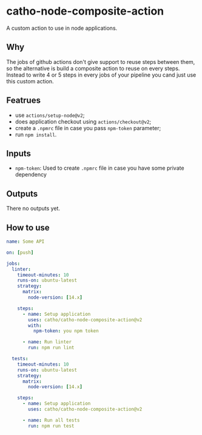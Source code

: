 # catho-node-composite-action
A custom action to use in node applications.

## Why
The jobs of github actions don't give support to reuse steps between them, so the alternative is build a composite action to reuse on every steps.
Instead to write 4 or 5 steps in every jobs of your pipeline you cand just use this custom action.

## Featrues
 - use `actions/setup-node@v2`;
 - does application checkout using `actions/checkout@v2`;
 - create a `.npmrc` file in case you pass `npm-token` parameter;
 - run `npm install`.

## Inputs
 - `npm-token`: Used to create `.npmrc` file in case you have some private dependency

## Outputs
There no outputs yet.

## How to use

```yaml
name: Some API

on: [push]

jobs:
  linter:
    timeout-minutes: 10
    runs-on: ubuntu-latest
    strategy:
      matrix:
        node-version: [14.x]

    steps:
      - name: Setup application
        uses: catho/catho-node-composite-action@v2
        with:
          npm-token: you npm token

      - name: Run linter
        run: npm run lint

  tests:
    timeout-minutes: 10
    runs-on: ubuntu-latest
    strategy:
      matrix:
        node-version: [14.x]

    steps:
      - name: Setup application
        uses: catho/catho-node-composite-action@v2

      - name: Run all tests
        run: npm run test
```